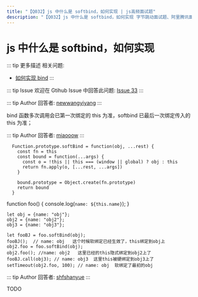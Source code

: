 ```yaml
---
title: "【Q032】js 中什么是 softbind，如何实现 | js高频面试题"
description: "【Q032】js 中什么是 softbind，如何实现 字节跳动面试题、阿里腾讯面试题、美团小米面试题。"
---
```


# js 中什么是 softbind，如何实现

::: tip 更多描述
相关问题:

- [如何实现 bind](https://github.com/shfshanyue/Daily-Question/issues/32)
  :::

::: tip Issue
欢迎在 Gtihub Issue 中回答此问题: [Issue 33](https://github.com/shfshanyue/Daily-Question/issues/33)
:::

::: tip Author
回答者: [newwangyiyang](https://github.com/newwangyiyang)
:::

bind 函数多次调用会已第一次绑定的 this 为准，softbind 已最后一次绑定传入的 this 为准；

::: tip Author
回答者: [miaooow](https://github.com/miaooow)
:::

      Function.prototype.softBind = function(obj, ...rest) {
        const fn = this
        const bound = function(...args) {
          const o = !this || this === (window || global) ? obj : this
          return fn.apply(o, [...rest, ...args])
        }

        bound.prototype = Object.create(fn.prototype)
        return bound
      }

function foo() {
console.log(`name: ${this.name}`);
}

    let obj = {name: "obj"};
    obj2 = {name: "obj2"};
    obj3 = {name: "obj3"};

    let fooBJ = foo.softBind(obj);
    fooBJ();  // name: obj   这个时候软绑定已经生效了，this绑定到obj上
    obj2.foo = foo.softBind(obj);
    obj2.foo(); //name: obj2   这里已经的this隐式绑定到obj2上了
    fooBJ.call(obj3); // name: obj3  这里this被硬绑定到obj3上了
    setTimeout(obj2.foo, 100); // name: obj  软绑定了最初的obj

::: tip Author
回答者: [shfshanyue](https://github.com/shfshanyue)
:::

TODO
